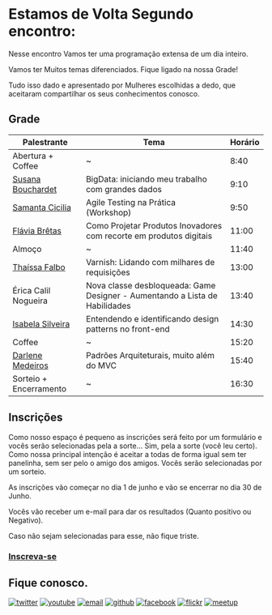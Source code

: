 # Estamos de Volta Segundo encontro:

Nesse encontro Vamos ter uma programação extensa de um dia inteiro.

Vamos ter Muitos temas diferenciados. Fique ligado na nossa Grade!

Tudo isso dado e apresentado por Mulheres escolhidas a dedo, que aceitaram compartilhar os seus conhecimentos conosco.
## Grade

Palestrante | Tema | Horário
------------ | ------------------------- | -------------
Abertura + Coffee | ~ | 8:40
[Susana Bouchardet](https://www.linkedin.com/in/susana-bouchardet-71287b106/) | BigData: iniciando meu trabalho com grandes dados | 9:10
[Samanta Cicilia](https://www.linkedin.com/in/samantacici/) | Agile Testing na Prática (Workshop) | 9:50
[Flávia Brêtas](https://www.linkedin.com/in/flaviabretas) | Como Projetar Produtos Inovadores com recorte em produtos digitais | 11:00
Almoço | ~ | 11:40
[Thaíssa Falbo](www.thaissa.eng.br) | Varnish: Lidando com milhares de requisições | 13:00
Érica Calil Nogueira | Nova classe desbloqueada: Game Designer - Aumentando a Lista de Habilidades | 13:40
[Isabela Silveira](https://www.linkedin.com/in/isabellasilveira/) | Entendendo e identificando design patterns no front-end |14:30
Coffee | ~ | 15:20
[Darlene Medeiros](https://www.linkedin.com/in/darlene-medeiros) | Padrões Arquiteturais, muito além do MVC | 15:40
Sorteio + Encerramento | ~ | 16:30

## Inscrições

Como nosso espaço é pequeno as inscrições será feito por um formulário e vocês serão selecionadas pela a sorte... Sim, pela a sorte (você leu certo). 
Como nossa principal intenção é aceitar a todas de forma igual sem ter panelinha, sem ser pelo o amigo dos amigos. Vocês serão selecionadas por um sorteio.

As inscrições vão começar no dia 1 de junho e vão se encerrar no dia 30 de Junho.

Vocês vão receber um e-mail para dar os resultados (Quanto positivo ou Negativo).

Caso não sejam selecionadas para esse, não fique triste.

### [Inscreva-se](https://goo.gl/14HU6R)

## Fique conosco.
[![twitter](http://icon-icons.com/icons2/478/PNG/72/Twitter_46983.png)](https://twitter.com/WTMRio)
[![youtube](http://icon-icons.com/icons2/70/PNG/72/youtube_14198.png)](https://www.youtube.com/channel/UCRor3pBXIRAUf8RX3h5lV-A)
[![email](http://icon-icons.com/icons2/72/PNG/72/email_14410.png)](mailto:rio.wtm@gmail.com)
[![github](http://icon-icons.com/icons2/838/PNG/72/circle-github_icon-icons.com_66826.png)](https://github.com/wtmrio)
[![facebook](http://icon-icons.com/icons2/478/PNG/72/facebook_47004.png)](https://www.facebook.com/wtmRio/)
[![flickr](http://icon-icons.com/icons2/285/PNG/72/social_flickr_button_256_30645.png)](https://www.flickr.com/photos/145156315@N06/)
[![meetup](http://icon-icons.com/icons2/1121/PNG/72/1486147209-social-media-circled-network08_79495.png)](https://www.meetup.com/pt-BR/Google-Developer-Group-GDG-Rio-de-Janeiro/)


